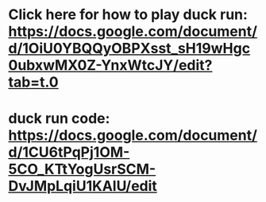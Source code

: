 # Click here for how to play duck run: https://docs.google.com/document/d/1OiU0YBQQyOBPXsst_sH19wHgc0ubxwMX0Z-YnxWtcJY/edit?tab=t.0
# duck run code: https://docs.google.com/document/d/1CU6tPqPj1OM-5CO_KTtYogUsrSCM-DvJMpLqiU1KAlU/edit
